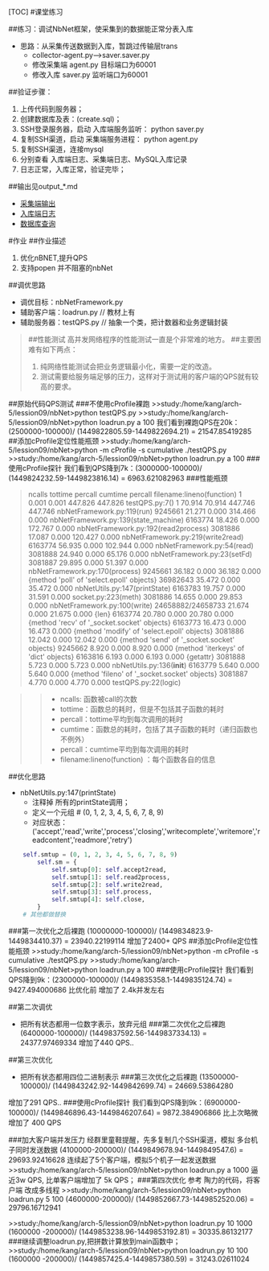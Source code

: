 [TOC]
#课堂练习

##练习：调试NbNet框架，使采集到的数据能正常分表入库
+ 思路：从采集传送数据到入库，暂跳过传输层trans
    - collector-agent.py-->saver.saver.py
    - 修改采集端 agent.py 目标端口为60001
    - 修改入库 saver.py 监听端口为60001

##验证步骤：

1. 上传代码到服务器；
2. 创建数据库及表：(create.sql)；
3. SSH登录服务器，启动 入库端服务监听： python saver.py
4. 复制SSH渠道，启动 采集端服务进程： python agent.py
5. 复制SSH渠道，连接mysql
6. 分别查看 入库端日志、采集端日志、MySQL入库记录
7. 日志正常，入库正常，验证完毕； 

##输出见output_*.md
+ [采集端输出](output_agent.md)
+ [入库端日志](output_saver.md)
+ [数据库查询](output_mysql.md)

#作业
##作业描述

1. 优化nBNET,提升QPS
2. 支持popen 并不阻塞的nbNet

##调优思路
+ 调优目标：nbNetFramework.py
+ 辅助客户端：loadrun.py // 教材上有
+ 辅助服务器：testQPS.py // 抽象一个类，把计数器和业务逻辑封装

> ##性能测试
> 高并发网络程序的性能测试一直是个非常难的地方。
> ##主要困难有如下两点：
> 1. 纯网络性能测试会把业务逻辑最小化，需要一定的改造。
> 2. 测试需要给服务端足够的压力，这样对于测试用的客户端的QPS就有较高的要求。

##原始代码QPS测试
###不使用cProfile裸跑
\>\>study:/home/kang/arch-5/lession09/nbNet>python testQPS.py 
\>\>study:/home/kang/arch-5/lession09/nbNet>python loadrun.py a 100
我们看到裸跑QPS在20k：(2500000-100000)/ (1449822805.59-1449822694.21) = 21547.85419285
##添加cProfile定位性能瓶颈
\>\>study:/home/kang/arch-5/lession09/nbNet>python -m cProfile -s cumulative ./testQPS.py 
\>\>study:/home/kang/arch-5/lession09/nbNet>python loadrun.py a 100
###使用cProfile探针
我们看到QPS降到7k：(3000000-100000)/ (1449824232.59-1449823816.14) = 6963.621082963
###性能瓶颈
>   ncalls  tottime  percall  cumtime  percall filename:lineno(function)
>        1    0.001    0.001  447.826  447.826 testQPS.py:7(<module>)
>        1   70.914   70.914  447.746  447.746 nbNetFramework.py:119(run)
>  9245661   21.271    0.000  314.466    0.000 nbNetFramework.py:139(state_machine)
>  6163774   18.426    0.000  172.767    0.000 nbNetFramework.py:192(read2process)
>  3081886   17.087    0.000  120.427    0.000 nbNetFramework.py:219(write2read)
>  6163774   56.935    0.000  102.944    0.000 nbNetFramework.py:54(read)
>  3081888   24.940    0.000   65.176    0.000 nbNetFramework.py:23(setFd)
>  3081887   29.895    0.000   51.397    0.000 nbNetFramework.py:170(process)
>  9245661   36.182    0.000   36.182    0.000 {method 'poll' of 'select.epoll' objects}
> 36982643   35.472    0.000   35.472    0.000 nbNetUtils.py:147(printState)
>  6163783   19.757    0.000   31.591    0.000 socket.py:223(meth)
>  3081886   14.655    0.000   29.853    0.000 nbNetFramework.py:100(write)
>24658882/24658733   21.674    0.000   21.675    0.000 {len}
>  6163774   20.780    0.000   20.780    0.000 {method 'recv' of '_socket.socket' objects}
>  6163773   16.473    0.000   16.473    0.000 {method 'modify' of 'select.epoll' objects}
>  3081886   12.042    0.000   12.042    0.000 {method 'send' of '_socket.socket' objects}
>  9245662    8.920    0.000    8.920    0.000 {method 'iterkeys' of 'dict' objects}
>  6163816    6.193    0.000    6.193    0.000 {getattr}
>  3081888    5.723    0.000    5.723    0.000 nbNetUtils.py:136(__init__)
>  6163779    5.640    0.000    5.640    0.000 {method 'fileno' of '_socket.socket' objects}
>  3081887    4.770    0.000    4.770    0.000 testQPS.py:22(logic)

>> + ncalls:  函数被call的次数
>> + tottime：函数总的耗时，但是不包括其子函数的耗时
>> + percall：tottime平均到每次调用的耗时
>> + cumtime：函数总的耗时，包括了其子函数的耗时（递归函数也不例外）
>> + percall：cumtime平均到每次调用的耗时
>> + filename:lineno(function) ：每个函数各自的信息

##优化思路

+ nbNetUtils.py:147(printState)
    - 注释掉 所有的printState调用；
    - 定义一个元组 # (0, 1, 2, 3, 4, 5, 6, 7, 8, 9)
    - 对应状态：('accept','read','write','process','closing','writecomplete','writemore','readcontent','readmore','retry')
```python    
    self.smtup = (0, 1, 2, 3, 4, 5, 6, 7, 8, 9)
        self.sm = {
            self.smtup[0]: self.accept2read,
            self.smtup[1]: self.read2process,
            self.smtup[2]: self.write2read,
            self.smtup[3]: self.process,
            self.smtup[4]: self.close,
        }
    # 其他都做替换
```
###第一次优化之后裸跑
(10000000-100000)/ (1449834823.9-1449834410.37) = 23940.22199114
增加了2400+ QPS
##添加cProfile定位性能瓶颈
\>\>study:/home/kang/arch-5/lession09/nbNet>python -m cProfile -s cumulative ./testQPS.py 
\>\>study:/home/kang/arch-5/lession09/nbNet>python loadrun.py a 100
###使用cProfile探针
我们看到QPS降到9k：(2300000-100000)/ (1449835358.1-1449835124.74) = 9427.494000686
比优化前 增加了 2.4k并发左右

##第二次调优

+ 把所有状态都用一位数字表示，放弃元组
###第二次优化之后裸跑
(6400000-100000)/ (1449837592.56-1449837334.13) = 24377.97469334
增加了440 QPS..

##第三次优化

+ 把所有状态都用四位二进制表示
###第三次优化之后裸跑
(13500000-100000)/ (1449843242.92-1449842699.74) = 24669.53864280

增加了291 QPS..
###使用cProfile探针
我们看到QPS降到9k：(6900000-100000)/ (1449846896.43-1449846207.64) = 9872.384906866
比上次略微增加了 400 QPS

###加大客户端并发压力
经群里童鞋提醒，先多复制几个SSH渠道，模拟 多台机子同时发送数据
(4100000-200000)/ (1449849678.94-1449849547.6) = 29693.92416628
连续起了5个客户端，模拟5个机子一起发送数据
\>\>study:/home/kang/arch-5/lession09/nbNet>python loadrun.py a 1000
逼近3w QPS, 比单客户端增加了 5k QPS；
###第四次优化
参考 陶力的代码，将客户端 改成多线程
\>\>study:/home/kang/arch-5/lession09/nbNet>python loadrun.py 5 100
(4600000-200000)/ (1449852667.73-1449852520.06) = 29796.16712941

\>\>study:/home/kang/arch-5/lession09/nbNet>python loadrun.py 10 1000
(1600000 -200000)/ (1449853238.96-1449853192.81) = 30335.86132177
###继续调整loadrun.py,把拼数计算放到main函数中；
\>\>study:/home/kang/arch-5/lession09/nbNet>python loadrun.py 10 100
(1600000 -200000)/ (1449857425.4-1449857380.59) = 31243.02611024